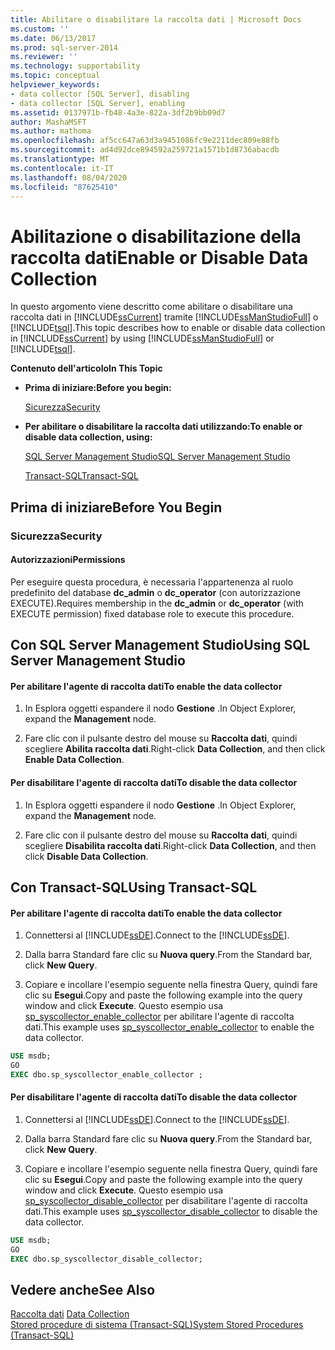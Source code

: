 ```yaml
---
title: Abilitare o disabilitare la raccolta dati | Microsoft Docs
ms.custom: ''
ms.date: 06/13/2017
ms.prod: sql-server-2014
ms.reviewer: ''
ms.technology: supportability
ms.topic: conceptual
helpviewer_keywords:
- data collector [SQL Server], disabling
- data collector [SQL Server], enabling
ms.assetid: 0137971b-fb48-4a3e-822a-3df2b9bb09d7
author: MashaMSFT
ms.author: mathoma
ms.openlocfilehash: af5cc647a63d3a9451086fc9e2211dec809e88fb
ms.sourcegitcommit: ad4d92dce894592a259721a1571b1d8736abacdb
ms.translationtype: MT
ms.contentlocale: it-IT
ms.lasthandoff: 08/04/2020
ms.locfileid: "87625410"
---
```

# <a name="enable-or-disable-data-collection"></a><span data-ttu-id="97df0-102">Abilitazione o disabilitazione della raccolta dati</span><span class="sxs-lookup"><span data-stu-id="97df0-102">Enable or Disable Data Collection</span></span>
  <span data-ttu-id="97df0-103">In questo argomento viene descritto come abilitare o disabilitare una raccolta dati in [!INCLUDE[ssCurrent](../../includes/sscurrent-md.md)] tramite [!INCLUDE[ssManStudioFull](../../includes/ssmanstudiofull-md.md)] o [!INCLUDE[tsql](../../includes/tsql-md.md)].</span><span class="sxs-lookup"><span data-stu-id="97df0-103">This topic describes how to enable or disable data collection in [!INCLUDE[ssCurrent](../../includes/sscurrent-md.md)] by using [!INCLUDE[ssManStudioFull](../../includes/ssmanstudiofull-md.md)] or [!INCLUDE[tsql](../../includes/tsql-md.md)].</span></span>  
  
 <span data-ttu-id="97df0-104">**Contenuto dell'articolo**</span><span class="sxs-lookup"><span data-stu-id="97df0-104">**In This Topic**</span></span>  
  
-   <span data-ttu-id="97df0-105">**Prima di iniziare:**</span><span class="sxs-lookup"><span data-stu-id="97df0-105">**Before you begin:**</span></span>  
  
     [<span data-ttu-id="97df0-106">Sicurezza</span><span class="sxs-lookup"><span data-stu-id="97df0-106">Security</span></span>](#Security)  
  
-   <span data-ttu-id="97df0-107">**Per abilitare o disabilitare la raccolta dati utilizzando:**</span><span class="sxs-lookup"><span data-stu-id="97df0-107">**To enable or disable data collection, using:**</span></span>  
  
     [<span data-ttu-id="97df0-108">SQL Server Management Studio</span><span class="sxs-lookup"><span data-stu-id="97df0-108">SQL Server Management Studio</span></span>](#SSMSProcedure)  
  
     [<span data-ttu-id="97df0-109">Transact-SQL</span><span class="sxs-lookup"><span data-stu-id="97df0-109">Transact-SQL</span></span>](#TsqlProcedure)  
  
##  <a name="before-you-begin"></a><a name="BeforeYouBegin"></a> <span data-ttu-id="97df0-110">Prima di iniziare</span><span class="sxs-lookup"><span data-stu-id="97df0-110">Before You Begin</span></span>  
  
###  <a name="security"></a><a name="Security"></a> <span data-ttu-id="97df0-111">Sicurezza</span><span class="sxs-lookup"><span data-stu-id="97df0-111">Security</span></span>  
  
####  <a name="permissions"></a><a name="Permissions"></a> <span data-ttu-id="97df0-112">Autorizzazioni</span><span class="sxs-lookup"><span data-stu-id="97df0-112">Permissions</span></span>  
 <span data-ttu-id="97df0-113">Per eseguire questa procedura, è necessaria l'appartenenza al ruolo predefinito del database **dc_admin** o **dc_operator** (con autorizzazione EXECUTE).</span><span class="sxs-lookup"><span data-stu-id="97df0-113">Requires membership in the **dc_admin** or **dc_operator** (with EXECUTE permission) fixed database role to execute this procedure.</span></span>  
  
##  <a name="using-sql-server-management-studio"></a><a name="SSMSProcedure"></a> <span data-ttu-id="97df0-114">Con SQL Server Management Studio</span><span class="sxs-lookup"><span data-stu-id="97df0-114">Using SQL Server Management Studio</span></span>  
  
#### <a name="to-enable-the-data-collector"></a><span data-ttu-id="97df0-115">Per abilitare l'agente di raccolta dati</span><span class="sxs-lookup"><span data-stu-id="97df0-115">To enable the data collector</span></span>  
  
1.  <span data-ttu-id="97df0-116">In Esplora oggetti espandere il nodo **Gestione** .</span><span class="sxs-lookup"><span data-stu-id="97df0-116">In Object Explorer, expand the **Management** node.</span></span>  
  
2.  <span data-ttu-id="97df0-117">Fare clic con il pulsante destro del mouse su **Raccolta dati**, quindi scegliere **Abilita raccolta dati**.</span><span class="sxs-lookup"><span data-stu-id="97df0-117">Right-click **Data Collection**, and then click **Enable Data Collection**.</span></span>  
  
#### <a name="to-disable-the-data-collector"></a><span data-ttu-id="97df0-118">Per disabilitare l'agente di raccolta dati</span><span class="sxs-lookup"><span data-stu-id="97df0-118">To disable the data collector</span></span>  
  
1.  <span data-ttu-id="97df0-119">In Esplora oggetti espandere il nodo **Gestione** .</span><span class="sxs-lookup"><span data-stu-id="97df0-119">In Object Explorer, expand the **Management** node.</span></span>  
  
2.  <span data-ttu-id="97df0-120">Fare clic con il pulsante destro del mouse su **Raccolta dati**, quindi scegliere **Disabilita raccolta dati**.</span><span class="sxs-lookup"><span data-stu-id="97df0-120">Right-click **Data Collection**, and then click **Disable Data Collection**.</span></span>  
  
##  <a name="using-transact-sql"></a><a name="TsqlProcedure"></a> <span data-ttu-id="97df0-121">Con Transact-SQL</span><span class="sxs-lookup"><span data-stu-id="97df0-121">Using Transact-SQL</span></span>  
  
#### <a name="to-enable-the-data-collector"></a><span data-ttu-id="97df0-122">Per abilitare l'agente di raccolta dati</span><span class="sxs-lookup"><span data-stu-id="97df0-122">To enable the data collector</span></span>  
  
1.  <span data-ttu-id="97df0-123">Connettersi al [!INCLUDE[ssDE](../../includes/ssde-md.md)].</span><span class="sxs-lookup"><span data-stu-id="97df0-123">Connect to the [!INCLUDE[ssDE](../../includes/ssde-md.md)].</span></span>  
  
2.  <span data-ttu-id="97df0-124">Dalla barra Standard fare clic su **Nuova query**.</span><span class="sxs-lookup"><span data-stu-id="97df0-124">From the Standard bar, click **New Query**.</span></span>  
  
3.  <span data-ttu-id="97df0-125">Copiare e incollare l'esempio seguente nella finestra Query, quindi fare clic su **Esegui**.</span><span class="sxs-lookup"><span data-stu-id="97df0-125">Copy and paste the following example into the query window and click **Execute**.</span></span> <span data-ttu-id="97df0-126">Questo esempio usa [sp_syscollector_enable_collector](/sql/relational-databases/system-stored-procedures/sp-syscollector-enable-collector-transact-sql) per abilitare l'agente di raccolta dati.</span><span class="sxs-lookup"><span data-stu-id="97df0-126">This example uses [sp_syscollector_enable_collector](/sql/relational-databases/system-stored-procedures/sp-syscollector-enable-collector-transact-sql) to enable the data collector.</span></span>  
  
```sql  
USE msdb;  
GO  
EXEC dbo.sp_syscollector_enable_collector ;  
```  
  
#### <a name="to-disable-the-data-collector"></a><span data-ttu-id="97df0-127">Per disabilitare l'agente di raccolta dati</span><span class="sxs-lookup"><span data-stu-id="97df0-127">To disable the data collector</span></span>  
  
1.  <span data-ttu-id="97df0-128">Connettersi al [!INCLUDE[ssDE](../../includes/ssde-md.md)].</span><span class="sxs-lookup"><span data-stu-id="97df0-128">Connect to the [!INCLUDE[ssDE](../../includes/ssde-md.md)].</span></span>  
  
2.  <span data-ttu-id="97df0-129">Dalla barra Standard fare clic su **Nuova query**.</span><span class="sxs-lookup"><span data-stu-id="97df0-129">From the Standard bar, click **New Query**.</span></span>  
  
3.  <span data-ttu-id="97df0-130">Copiare e incollare l'esempio seguente nella finestra Query, quindi fare clic su **Esegui**.</span><span class="sxs-lookup"><span data-stu-id="97df0-130">Copy and paste the following example into the query window and click **Execute**.</span></span> <span data-ttu-id="97df0-131">Questo esempio usa [sp_syscollector_disable_collector](/sql/relational-databases/system-stored-procedures/sp-syscollector-disable-collector-transact-sql) per disabilitare l'agente di raccolta dati.</span><span class="sxs-lookup"><span data-stu-id="97df0-131">This example uses [sp_syscollector_disable_collector](/sql/relational-databases/system-stored-procedures/sp-syscollector-disable-collector-transact-sql) to disable the data collector.</span></span>  
  
```sql  
USE msdb;  
GO  
EXEC dbo.sp_syscollector_disable_collector;  
```  
  
## <a name="see-also"></a><span data-ttu-id="97df0-132">Vedere anche</span><span class="sxs-lookup"><span data-stu-id="97df0-132">See Also</span></span>  
 <span data-ttu-id="97df0-133">[Raccolta dati](data-collection.md) </span><span class="sxs-lookup"><span data-stu-id="97df0-133">[Data Collection](data-collection.md) </span></span>  
 [<span data-ttu-id="97df0-134">Stored procedure di sistema &#40;Transact-SQL&#41;</span><span class="sxs-lookup"><span data-stu-id="97df0-134">System Stored Procedures &#40;Transact-SQL&#41;</span></span>](/sql/relational-databases/system-stored-procedures/system-stored-procedures-transact-sql)  
  
  

